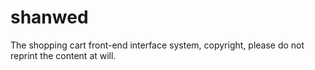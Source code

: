 # shanwed
 The shopping cart front-end interface system, copyright, please do not reprint the content at will.
